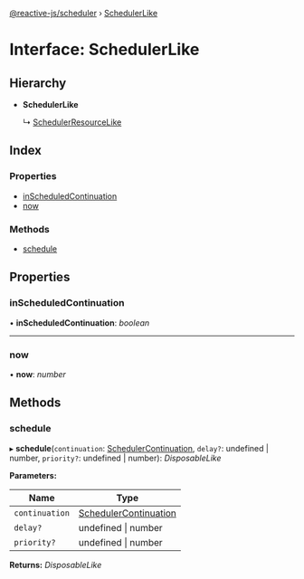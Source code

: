 [@reactive-js/scheduler](../README.md) › [SchedulerLike](schedulerlike.md)

# Interface: SchedulerLike

## Hierarchy

* **SchedulerLike**

  ↳ [SchedulerResourceLike](schedulerresourcelike.md)

## Index

### Properties

* [inScheduledContinuation](schedulerlike.md#inscheduledcontinuation)
* [now](schedulerlike.md#now)

### Methods

* [schedule](schedulerlike.md#schedule)

## Properties

###  inScheduledContinuation

• **inScheduledContinuation**: *boolean*

___

###  now

• **now**: *number*

## Methods

###  schedule

▸ **schedule**(`continuation`: [SchedulerContinuation](schedulercontinuation.md), `delay?`: undefined | number, `priority?`: undefined | number): *DisposableLike*

**Parameters:**

Name | Type |
------ | ------ |
`continuation` | [SchedulerContinuation](schedulercontinuation.md) |
`delay?` | undefined &#124; number |
`priority?` | undefined &#124; number |

**Returns:** *DisposableLike*
